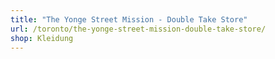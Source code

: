 ```yaml
---
title: "The Yonge Street Mission - Double Take Store"
url: /toronto/the-yonge-street-mission-double-take-store/
shop: Kleidung
---
```

